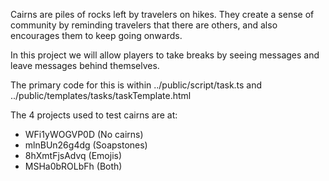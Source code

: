 Cairns are piles of rocks left by travelers on hikes. They create a sense of community by reminding travelers that there are others, and also encourages them to keep going onwards. 

In this project we will allow players to take breaks by seeing messages and leave messages behind themselves. 

The primary code for this is within ../public/script/task.ts and ../public/templates/tasks/taskTemplate.html

The 4 projects used to test cairns are at:
 - WFi1yWOGVP0D (No cairns)
 - mlnBUn26g4dg (Soapstones)
 - 8hXmtFjsAdvq (Emojis)
 - MSHa0bROLbFh (Both)
